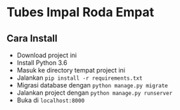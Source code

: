 # Tubes Impal Roda Empat

## Cara Install

- Download project ini
- Install Python 3.6
- Masuk ke directory tempat project ini
- Jalankan `pip install -r requirements.txt`
- Migrasi database dengan `python manage.py migrate`
- Jalankan project dengan `python manage.py runserver`
- Buka di `localhost:8000`
